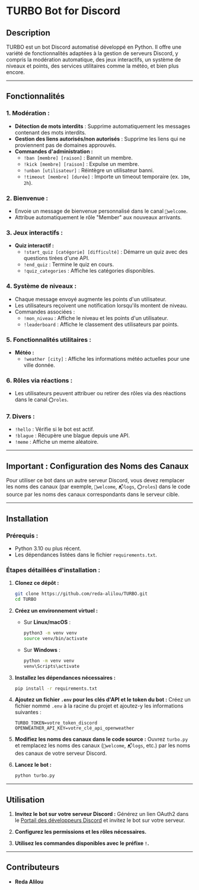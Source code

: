 # **TURBO Bot for Discord**

## **Description**
TURBO est un bot Discord automatisé développé en Python. Il offre une variété de fonctionnalités adaptées à la gestion de serveurs Discord, y compris la modération automatique, des jeux interactifs, un système de niveaux et points, des services utilitaires comme la météo, et bien plus encore.

---

## **Fonctionnalités**
### **1. Modération :**
- **Détection de mots interdits** : Supprime automatiquement les messages contenant des mots interdits.
- **Gestion des liens autorisés/non autorisés** : Supprime les liens qui ne proviennent pas de domaines approuvés.
- **Commandes d'administration :**
  - `!ban [membre] [raison]` : Bannit un membre.
  - `!kick [membre] [raison]` : Expulse un membre.
  - `!unban [utilisateur]` : Réintègre un utilisateur banni.
  - `!timeout [membre] [durée]` : Importe un timeout temporaire (ex. `10m`, `2h`).

### **2. Bienvenue :**
- Envoie un message de bienvenue personnalisé dans le canal `👋welcome`.
- Attribue automatiquement le rôle "Member" aux nouveaux arrivants.

### **3. Jeux interactifs :**
- **Quiz interactif :**
  - `!start_quiz [catégorie] [difficulté]` : Démarre un quiz avec des questions tirées d'une API.
  - `!end_quiz` : Termine le quiz en cours.
  - `!quiz_categories` : Affiche les catégories disponibles.

### **4. Système de niveaux :**
- Chaque message envoyé augmente les points d'un utilisateur.
- Les utilisateurs reçoivent une notification lorsqu'ils montent de niveau.
- Commandes associées :
  - `!mon_niveau` : Affiche le niveau et les points d'un utilisateur.
  - `!leaderboard` : Affiche le classement des utilisateurs par points.

### **5. Fonctionnalités utilitaires :**
- **Météo :**
  - `!weather [city]` : Affiche les informations météo actuelles pour une ville donnée.

### **6. Rôles via réactions :**
- Les utilisateurs peuvent attribuer ou retirer des rôles via des réactions dans le canal `⭕roles`.

### **7. Divers :**
- `!hello` : Vérifie si le bot est actif.
- `!blague` : Récupère une blague depuis une API.
- `!meme` : Affiche un meme aléatoire.

---

## **Important : Configuration des Noms des Canaux**
Pour utiliser ce bot dans un autre serveur Discord, vous devez remplacer les noms des canaux (par exemple, `👋welcome`, `📬logs`, `⭕roles`) dans le code source par les noms des canaux correspondants dans le serveur cible.

---

## **Installation**

### **Prérequis :**
- Python 3.10 ou plus récent.
- Les dépendances listées dans le fichier `requirements.txt`.

### **Étapes détaillées d'installation :**

1. **Clonez ce dépôt :**
   ```bash
   git clone https://github.com/reda-alilou/TURBO.git
   cd TURBO
   ```

2. **Créez un environnement virtuel :**
   - Sur **Linux/macOS** :
     ```bash
     python3 -m venv venv
     source venv/bin/activate
     ```
   - Sur **Windows** :
     ```bash
     python -m venv venv
     venv\Scripts\activate
     ```

3. **Installez les dépendances nécessaires :**
   ```bash
   pip install -r requirements.txt
   ```

4. **Ajoutez un fichier `.env` pour les clés d'API et le token du bot :**
   Créez un fichier nommé `.env` à la racine du projet et ajoutez-y les informations suivantes :
   ```env
   TURBO_TOKEN=votre_token_discord
   OPENWEATHER_API_KEY=votre_clé_api_openweather
   ```

5. **Modifiez les noms des canaux dans le code source :**
   Ouvrez `turbo.py` et remplacez les noms des canaux (`👋welcome`, `📬logs`, etc.) par les noms des canaux de votre serveur Discord.

6. **Lancez le bot :**
   ```bash
   python turbo.py
   ```

---

## **Utilisation**

1. **Invitez le bot sur votre serveur Discord :**
   Générez un lien OAuth2 dans le [Portail des développeurs Discord](https://discord.com/developers/applications) et invitez le bot sur votre serveur.

2. **Configurez les permissions et les rôles nécessaires.**

3. **Utilisez les commandes disponibles avec le préfixe `!`.**

---

## **Contributeurs**
- **Reda Alilou**
